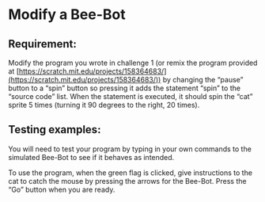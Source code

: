 # Modify a Bee-Bot

## Requirement:

Modify the program you wrote in challenge 1 (or remix the program provided at [https://scratch.mit.edu/projects/158364683/](https://scratch.mit.edu/projects/158364683/)) by changing the “pause” button to a “spin” button so pressing it adds the statement “spin” to the “source code” list.
When the statement is executed, it should spin the “cat” sprite 5 times (turning it 90 degrees to the right, 20 times).


## Testing examples:

You will need to test your program by typing in your own commands to the simulated Bee-Bot to see if it behaves as intended.

To use the program, when the green flag is clicked, give instructions to the cat to catch the mouse by pressing the arrows for the Bee-Bot.
Press the “Go” button when you are ready.
